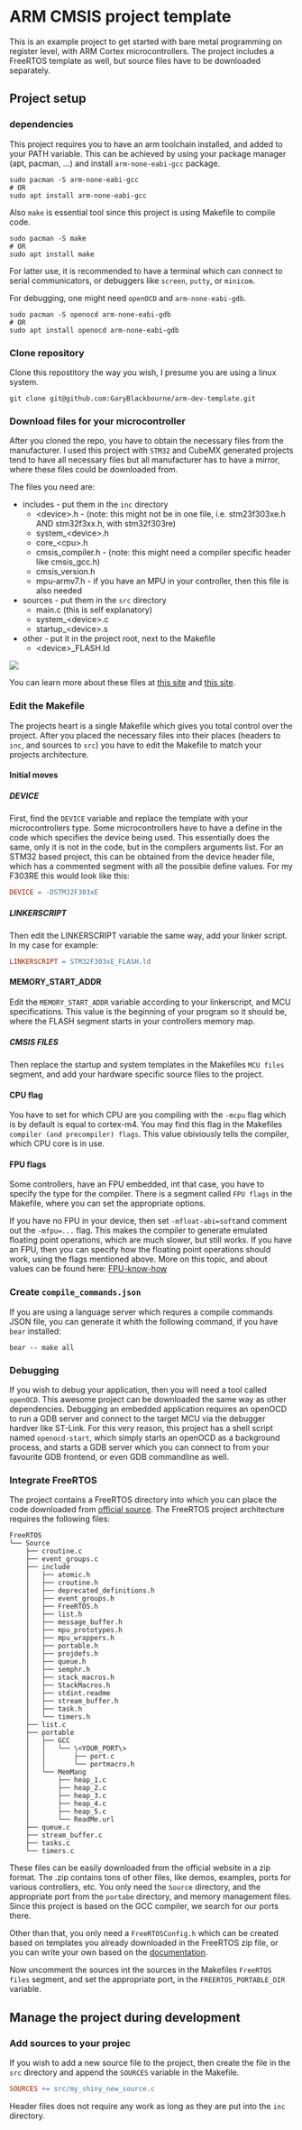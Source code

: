 # ARM CMSIS project template

This is an example project to get started with bare metal programming on register level, with ARM Cortex microcontrollers. The project includes a FreeRTOS template as well, but source files have to be downloaded separately.

## Project setup

### dependencies

This project requires you to have an arm toolchain installed, and added to your PATH variable. This can be achieved by using your package manager (apt, pacman, ...) and install `arm-none-eabi-gcc` package.

``` shell
sudo pacman -S arm-none-eabi-gcc
# OR
sudo apt install arm-none-eabi-gcc
```

Also `make` is essential tool since this project is using Makefile to compile code.

``` shell
sudo pacman -S make
# OR
sudo apt install make
```

For latter use, it is recommended to have a terminal which can connect to serial communicators, or debuggers like `screen`, `putty`, or `minicom`.

For debugging, one might need `openOCD` and `arm-none-eabi-gdb`.

``` Shell
sudo pacman -S openocd arm-none-eabi-gdb
# OR
sudo apt install openocd arm-none-eabi-gdb
```

### Clone repository

Clone this repostitory the way you wish, I presume you are using a linux system.

```
git clone git@github.com:GaryBlackbourne/arm-dev-template.git
```

### Download files for your microcontroller

After you cloned the repo, you have to obtain the necessary files from the manufacturer. I used this project with `STM32` and CubeMX generated projects tend to have all necessary files but all manufacturer has to have a mirror, where these files could be downloaded from.

The files you need are:
- includes - put them in the `inc` directory
  - \<device\>.h - (note: this might not be in one file, i.e. stm23f303xe.h AND stm32f3xx.h, with stm32f303re)
  - system_\<device\>.h 
  - core_\<cpu\>.h
  - cmsis_compiler.h - (note: this might need a compiler specific header like cmsis_gcc.h)
  - cmsis_version.h 
  - mpu-armv7.h - if you have an MPU in your controller, then this file is also needed
- sources - put them in the `src` directory
  - main.c (this is self explanatory)
  - system_\<device\>.c 
  - startup_\<device\>.s
- other - put it in the project root, next to the Makefile
  - \<device\>\_FLASH.ld

![](https://www.keil.com/pack/doc/cmsis/Core/html/CMSIS_CORE_Files.png)

You can learn more about these files at [this site](https://arm-software.github.io/CMSIS_5/Core/html/using_pg.html) and [this site](https://www.keil.com/pack/doc/cmsis/Core/html/templates_pg.html).

### Edit the Makefile

The projects heart is a single Makefile which gives you total control over the project.
After you placed the necessary files into their places (headers to `inc`, 
and sources to `src`) you have to edit the Makefile to match your projects architecture.

#### Initial moves

##### DEVICE
First, find the `DEVICE` variable and replace the template with your 
microcontrollers type. Some microcontrollers have to have a define in the code 
which specifies the device being used. This essentially does the same, only it is 
not in the code, but in the compilers arguments list. For an STM32 based project, this 
can be obtained from the device header file, which has a commented segment with all 
the possible define values. For my F303RE this would look like this:

``` Makefile
DEVICE = -DSTM32F303xE
```

##### LINKERSCRIPT
Then edit the LINKERSCRIPT variable the same way, add your linker script. 
In my case for example:

``` Makefile
LINKERSCRIPT = STM32F303xE_FLASH.ld
```

#### MEMORY_START_ADDR
Edit the `MEMORY_START_ADDR` variable according to your linkerscript, 
and MCU specifications. This value is the beginning of your program so 
it should be, where the FLASH segment starts in your controllers memory map.

##### CMSIS FILES
Then replace the startup and system templates in the Makefiles `MCU files` 
segment, and add your hardware specific source files to the project.

#### CPU flag
You have to set for which CPU are you compiling with the `-mcpu` flag 
which is by default is equal to cortex-m4. You may find this flag in 
the Makefiles `compiler (and precompiler) flags`. This value obiviously tells 
the compiler, which CPU core is in use.

#### FPU flags
Some controllers, have an FPU embedded, int that case, you have to specify the 
type for the compiler. There is a segment called `FPU flags` in the Makefile, where 
you can set the appropriate options.

If you have no FPU in your device, then set `-mfloat-abi=soft`and comment 
out the `-mfpu=...` flag. This makes the compiler to generate emulated floating 
point operations, which are much slower, but still works. If you have an FPU, 
then you can specify how the floating point operations should work, using 
the flags mentioned above. More on this topic, and about values can be found here: 
[FPU-know-how](https://embeddedartistry.com/blog/2017/10/11/demystifying-arm-floating-point-compiler-options/)



### Create `compile_commands.json`

If you are using a language server which requres a compile commands JSON file, you can generate it whith the following command, if you have `bear` installed:

```
bear -- make all
```
### Debugging

If you wish to debug your application, then you will need a tool called `openOCD`. This awesome project can be downloaded the same way as other dependencies. Debugging an embedded application requires an openOCD to run a GDB server and connect to the target MCU via the debugger hardver like ST-Link. For this very reason, this project has a shell script named `openocd-start`, which simply starts an openOCD as a background process, and starts a GDB server which you can connect to from your favourite GDB frontend, or even GDB commandline as well.

### Integrate FreeRTOS

The project contains a FreeRTOS directory into which you can place the code downloaded from [official source](https://www.freertos.org/). 
The FreeRTOS project architecture requires the following files:

```
FreeRTOS
└── Source
    ├── croutine.c
    ├── event_groups.c
    ├── include
    │   ├── atomic.h
    │   ├── croutine.h
    │   ├── deprecated_definitions.h
    │   ├── event_groups.h
    │   ├── FreeRTOS.h
    │   ├── list.h
    │   ├── message_buffer.h
    │   ├── mpu_prototypes.h
    │   ├── mpu_wrappers.h
    │   ├── portable.h
    │   ├── projdefs.h
    │   ├── queue.h
    │   ├── semphr.h
    │   ├── stack_macros.h
    │   ├── StackMacros.h
    │   ├── stdint.readme
    │   ├── stream_buffer.h
    │   ├── task.h
    │   └── timers.h
    ├── list.c
    ├── portable
    │   ├── GCC
    │   │   └── \<YOUR_PORT\>
    │   │       ├── port.c
    │   │       └── portmacro.h
    │   └── MemMang
    │       ├── heap_1.c
    │       ├── heap_2.c
    │       ├── heap_3.c
    │       ├── heap_4.c
    │       ├── heap_5.c
    │       └── ReadMe.url
    ├── queue.c
    ├── stream_buffer.c
    ├── tasks.c
    └── timers.c
```

These files can be easily downloaded from the official website in a zip format. The .zip contains tons of other files, like demos, examples, ports for various controllers, etc. You only need the `Source` directory, and the appropriate port from the `portabe` directory, and memory management files. Since this project is based on the GCC compiler, we search for our ports there.

Other than that, you only need a `FreeRTOSConfig.h` which can be created based on templates you already downloaded in the FreeRTOS zip file, or you can write your own based on the [documentation](https://www.freertos.org/a00110.html).

Now uncomment the sources int the sources in the Makefiles `FreeRTOS files` segment, and set the appropriate port, in the `FREERTOS_PORTABLE_DIR` variable.

## Manage the project during development

### Add sources to your projec
If you wish to add a new source file to the project, then create the file in the `src` directory and append the `SOURCES` variable in the Makefile. 

``` Makefile
SOURCES += src/my_shiny_new_source.c
```

Header files does not require any work as long as they are put into the `inc` directory.
